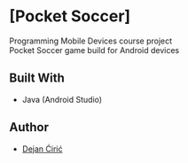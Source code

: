 # [Pocket Soccer]

Programming Mobile Devices course project <br />
Pocket Soccer game build for Android devices

## Built With

* Java (Android Studio)

## Author

* [Dejan Ćirić](https://github.com/dejanciric)
